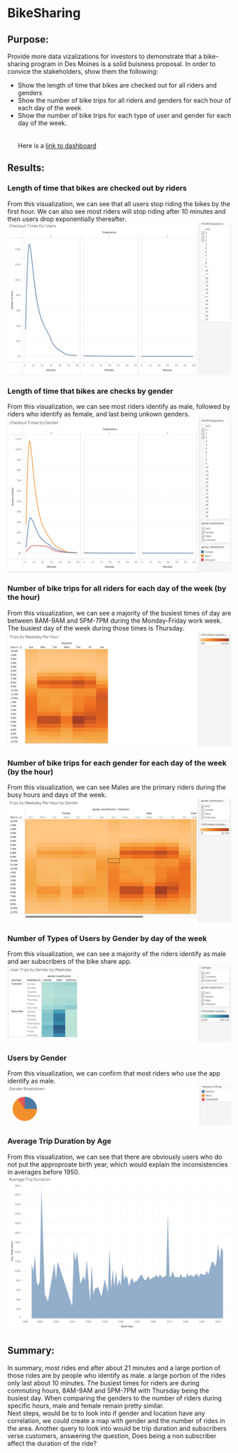 # BikeSharing

## Purpose: 
Provide more data vizalizations for investors to demonstrate that a bike-sharing program in Des Moines is a solid buisness proposal. In order to convice the stakeholders, show them the following:
- Show the length of time that bikes are checked out for all riders and genders
- Show the number of bike trips for all riders and genders for each hour of each day of the week
- Show the number of bike trips for each type of user and gender for each day of the week.</br></br></br>
Here is a [link to dashboard](https://public.tableau.com/app/profile/kathryn.alicia.bottenberg/viz/Module15Challenge_16702902233190/AverageTripDuration)
## Results:
### Length of time that bikes are checked out by riders
From this visualization, we can see that all users stop riding the bikes by the first hour. We can also see most riders will stop riding after 10 minutes and then users drop exponentially thereafter.
![Image](Checkout_times_for_Users.png)
### Length of time that bikes are checks by gender
From this visualization, we can see most riders identify as male, followed by riders who identify as female, and last being unkown genders.
![Image](Checkout_times_by_gender.png)
### Number of bike trips for all riders for each day of the week (by the hour)
From this visualization, we can see a majority of the busiest times of day are between 8AM-9AM and 5PM-7PM during the Monday-Friday work week. The busiest day of the week during those times is Thursday.
![Image](Trips_by_weekday_each_hour.png)
### Number of bike trips for each gender for each day of the week (by the hour)
From this visualization, we can see Males are the primary riders during the busy hours and days of the week.
![Image](Trips_by_weekday_each_hour_by_gendeer.png)
### Number of Types of Users by Gender by day of the week
From this visualization, we can see a majority of the riders identify as male and aer subscribers of the bike share app.
![Image](User_trips_by_gender_by_weekday.png)
### Users by Gender
From this visualization, we can confirm that most riders who use the app identify as male.
![Image](users_by_gender_pie.png)
### Average Trip Duration by Age
From this visualization, we can see that there are obviously users who do not put the approproate birth year, which would explain the inconsistencies in averages before 1950. 
![Image](tripduration_by_age.png)
## Summary:
In summary, most rides end after about 21 minutes and a large portion of those rides are by people who identify as male. a large portion of the rides only last about 10 minutes. The busiest times for riders are during commuting hours, 8AM-9AM and 5PM-7PM with Thursday being the busiest day. When comparing the genders to the number of riders during specific hours, male and female remain pretty similar.</br>
Next steps, would be to to look into if gender and location have any correlation, we could create a map with gender and the number of rides in the area. Another query to look into would be trip duration and subscribers verse customers, answering the question, Does being a non subscriber affect the duration of the ride?

